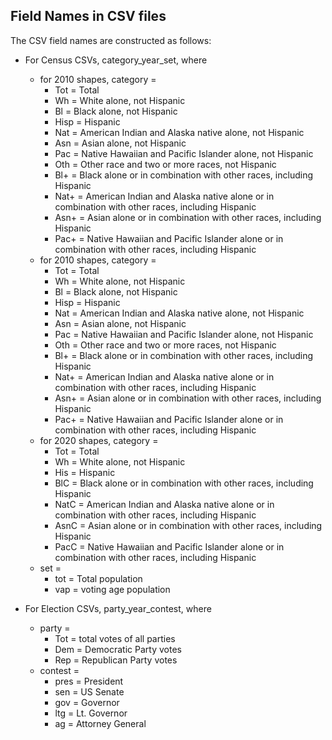 ## Field Names in CSV files

The CSV field names are constructed as follows:
* For Census CSVs, category_year_set, where 
    * for 2010 shapes, category = 
        * Tot = Total
        * Wh = White alone, not Hispanic
        * Bl = Black alone, not Hispanic
        * Hisp = Hispanic
        * Nat = American Indian and Alaska native alone, not Hispanic
        * Asn = Asian alone, not Hispanic
        * Pac = Native Hawaiian and Pacific Islander alone, not Hispanic
        * Oth = Other race and two or more races, not Hispanic
        * Bl+ = Black alone or in combination with other races, including Hispanic
        * Nat+ = American Indian and Alaska native alone or in combination with other races, including Hispanic
        * Asn+ = Asian alone or in combination with other races, including Hispanic
        * Pac+ = Native Hawaiian and Pacific Islander alone or in combination with other races, including Hispanic
    * for 2010 shapes, category = 
        * Tot = Total
        * Wh = White alone, not Hispanic
        * Bl = Black alone, not Hispanic
        * Hisp = Hispanic
        * Nat = American Indian and Alaska native alone, not Hispanic
        * Asn = Asian alone, not Hispanic
        * Pac = Native Hawaiian and Pacific Islander alone, not Hispanic
        * Oth = Other race and two or more races, not Hispanic
        * Bl+ = Black alone or in combination with other races, including Hispanic
        * Nat+ = American Indian and Alaska native alone or in combination with other races, including Hispanic
        * Asn+ = Asian alone or in combination with other races, including Hispanic
        * Pac+ = Native Hawaiian and Pacific Islander alone or in combination with other races, including Hispanic
    * for 2020 shapes, category = 
        * Tot = Total
        * Wh = White alone, not Hispanic
        * His = Hispanic
        * BlC = Black alone or in combination with other races, including Hispanic
        * NatC = American Indian and Alaska native alone or in combination with other races, including Hispanic
        * AsnC = Asian alone or in combination with other races, including Hispanic
        * PacC = Native Hawaiian and Pacific Islander alone or in combination with other races, including Hispanic
    * set =
        * tot = Total population
        * vap = voting age population

* For Election CSVs, party_year_contest, where
    * party =
        * Tot = total votes of all parties
        * Dem = Democratic Party votes
        * Rep = Republican Party votes
    * contest =
        * pres = President
        * sen = US Senate
        * gov = Governor
        * ltg = Lt. Governor
        * ag = Attorney General

